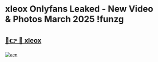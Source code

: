 # xleox Onlyfans Leaked - New Video & Photos March 2025 !funzg

# <h2><a href="https://gk9uwr.iuczelnia.edu.pl?title=xleox&ref=funzg">🔗👉 🔴 xleox</a></h2>

[![acn](https://github.com/user-attachments/assets/0f9c940e-d8b0-45ae-aac7-cd30a18b3e1c)](https://gk9uwr.iuczelnia.edu.pl?title=xleox&ref=funzg)

